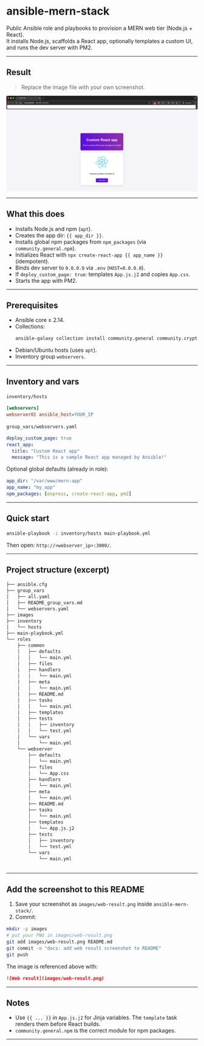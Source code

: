 # ansible-mern-stack

Public Ansible role and playbooks to provision a MERN web tier (Node.js + React).  
It installs Node.js, scaffolds a React app, optionally templates a custom UI, and runs the dev server with PM2.

---

## Result

> Replace the image file with your own screenshot.

<p align="center">
  <img src="images/web-result.png" alt="Web result" width="900">
</p>

---

## What this does

- Installs Node.js and npm (`apt`).
- Creates the app dir: `{{ app_dir }}`.
- Installs global npm packages from `npm_packages` (via `community.general.npm`).
- Initializes React with `npx create-react-app {{ app_name }}` (idempotent).
- Binds dev server to `0.0.0.0` via `.env` (`HOST=0.0.0.0`).
- If `deploy_custom_page: true`: templates `App.js.j2` and copies `App.css`.
- Starts the app with PM2.

---

## Prerequisites

- Ansible core ≥ 2.14.
- Collections:
  ```bash
  ansible-galaxy collection install community.general community.crypto
  ```
- Debian/Ubuntu hosts (uses `apt`).
- Inventory group `webservers`.

---

## Inventory and vars

`inventory/hosts`
```ini
[webservers]
webserver01 ansible_host=YOUR_IP
```

`group_vars/webservers.yaml`
```yaml
deploy_custom_page: true
react_app:
  title: "Custom React app"
  message: "This is a sample React app managed by Ansible!"
```

Optional global defaults (already in role):
```yaml
app_dir: "/var/www/mern-app"
app_name: "my_app"
npm_packages: [express, create-react-app, pm2]
```

---

## Quick start

```bash
ansible-playbook -i inventory/hosts main-playbook.yml
```

Then open: `http://<webserver_ip>:3000/`.

---

## Project structure (excerpt)

```
├── ansible.cfg
├── group_vars
│   ├── all.yaml
│   ├── README_group_vars.md
│   └── webservers.yaml
├── images
├── inventory
│   └── hosts
├── main-playbook.yml
└── roles
    ├── common
    │   ├── defaults
    │   │   └── main.yml
    │   ├── files
    │   ├── handlers
    │   │   └── main.yml
    │   ├── meta
    │   │   └── main.yml
    │   ├── README.md
    │   ├── tasks
    │   │   └── main.yml
    │   ├── templates
    │   ├── tests
    │   │   ├── inventory
    │   │   └── test.yml
    │   └── vars
    │       └── main.yml
    └── webserver
        ├── defaults
        │   └── main.yml
        ├── files
        │   └── App.css
        ├── handlers
        │   └── main.yml
        ├── meta
        │   └── main.yml
        ├── README.md
        ├── tasks
        │   └── main.yml
        ├── templates
        │   └── App.js.j2
        ├── tests
        │   ├── inventory
        │   └── test.yml
        └── vars
            └── main.yml


```

---

## Add the screenshot to this README

1) Save your screenshot as `images/web-result.png` inside `ansible-mern-stack/`.  
2) Commit:
```bash
mkdir -p images
# put your PNG in images/web-result.png
git add images/web-result.png README.md
git commit -m "docs: add web result screenshot to README"
git push
```
The image is referenced above with:
```markdown
![Web result](images/web-result.png)
```

---

## Notes

- Use `{{ ... }}` in `App.js.j2` for Jinja variables. The `template` task renders them before React builds.
- `community.general.npm` is the correct module for npm packages.

---
